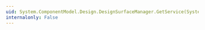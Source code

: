 ```yaml
---
uid: System.ComponentModel.Design.DesignSurfaceManager.GetService(System.Type)
internalonly: False
---
```

